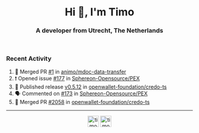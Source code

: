 <h1 align="center">Hi 👋, I'm Timo</h1>
<h3 align="center">A developer from Utrecht, The Netherlands</h3>
<br/>
<!-- https://github.com/rahuldkjain/github-profile-readme-generator --!>

<!--  <p align="left"><img src="https://github-readme-stats.vercel.app/api?username=timoglastra&show_icons=true&count_private=true&" alt="timoglastra" /></p> --!>

<!--
Github language stats
<p align="left"><img src="https://github-readme-stats.vercel.app/api/top-langs/?username=timoglastra&layout=compact" alt="timoglastra" /><p>
-->

<!-- Codestats language stats -->
<!-- <p align="left"><img src="https://codestats-readme.vercel.app/api/top-langs/?username=timoglastra&layout=compact&language_count=12" alt="timoglastra" /><p>    --!>
  
<h3>Recent Activity</h3>

<!--START_SECTION:activity-->
1. 🎉 Merged PR [#1](https://github.com/animo/mdoc-data-transfer/pull/1) in [animo/mdoc-data-transfer](https://github.com/animo/mdoc-data-transfer)
2. ❗ Opened issue [#177](https://github.com/Sphereon-Opensource/PEX/issues/177) in [Sphereon-Opensource/PEX](https://github.com/Sphereon-Opensource/PEX)
3. 🚀 Published release [v0.5.12](https://github.com/openwallet-foundation/credo-ts/releases/tag/v0.5.12) in [openwallet-foundation/credo-ts](https://github.com/openwallet-foundation/credo-ts)
4. 🗣 Commented on [#173](https://github.com/Sphereon-Opensource/PEX/pull/173#issuecomment-2437881996) in [Sphereon-Opensource/PEX](https://github.com/Sphereon-Opensource/PEX)
5. 🎉 Merged PR [#2058](https://github.com/openwallet-foundation/credo-ts/pull/2058) in [openwallet-foundation/credo-ts](https://github.com/openwallet-foundation/credo-ts)
<!--END_SECTION:activity-->

---

<p align="center">
<a href="https://twitter.com/timoglastra" target="blank"><img align="center" src="https://cdn.jsdelivr.net/npm/simple-icons@3.0.1/icons/twitter.svg" alt="timoglastra" height="30" width="30" /></a>
<a href="https://linkedin.com/in/timoglastra" target="blank"><img align="center" src="https://cdn.jsdelivr.net/npm/simple-icons@3.0.1/icons/linkedin.svg" alt="timoglastra" height="30" width="30" /></a>
</p>



